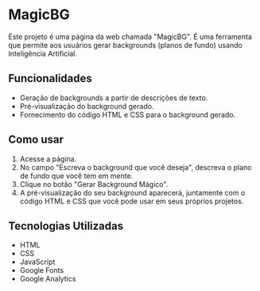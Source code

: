 # MagicBG

Este projeto é uma página da web chamada "MagicBG". É uma ferramenta que permite aos usuários gerar backgrounds (planos de fundo) usando Inteligência Artificial.

## Funcionalidades

-   Geração de backgrounds a partir de descrições de texto.
-   Pré-visualização do background gerado.
-   Fornecimento do código HTML e CSS para o background gerado.

## Como usar

1.  Acesse a página.
2.  No campo "Escreva o background que você deseja", descreva o plano de fundo que você tem em mente.
3.  Clique no botão "Gerar Background Mágico".
4.  A pré-visualização do seu background aparecerá, juntamente com o código HTML e CSS que você pode usar em seus próprios projetos.

## Tecnologias Utilizadas

-   HTML
-   CSS
-   JavaScript
-   Google Fonts
-   Google Analytics
